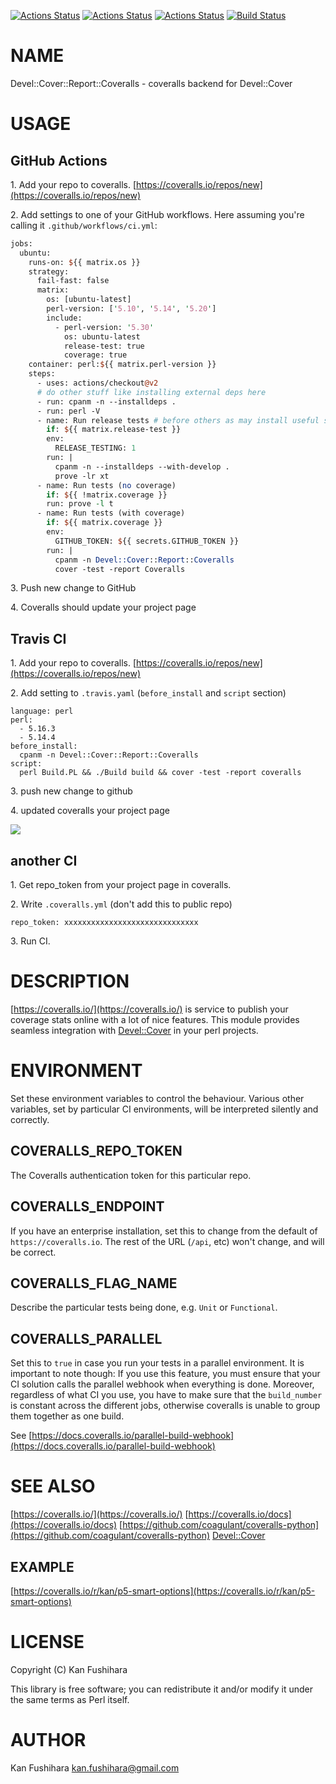 [![Actions Status](https://github.com/kan/coveralls-perl/workflows/master/badge.svg)](https://github.com/kan/coveralls-perl/actions) [![Actions Status](https://github.com/kan/coveralls-perl/workflows/windows/badge.svg)](https://github.com/kan/coveralls-perl/actions) [![Actions Status](https://github.com/kan/coveralls-perl/workflows/mac/badge.svg)](https://github.com/kan/coveralls-perl/actions) [![Build Status](https://travis-ci.org/kan/coveralls-perl.svg?branch=master)](https://travis-ci.org/kan/coveralls-perl)
# NAME

Devel::Cover::Report::Coveralls - coveralls backend for Devel::Cover

# USAGE

## GitHub Actions

1\. Add your repo to coveralls. [https://coveralls.io/repos/new](https://coveralls.io/repos/new)

2\. Add settings to one of your GitHub workflows. Here assuming you're
calling it `.github/workflows/ci.yml`:

```perl
jobs:
  ubuntu:
    runs-on: ${{ matrix.os }}
    strategy:
      fail-fast: false
      matrix:
        os: [ubuntu-latest]
        perl-version: ['5.10', '5.14', '5.20']
        include:
          - perl-version: '5.30'
            os: ubuntu-latest
            release-test: true
            coverage: true
    container: perl:${{ matrix.perl-version }}
    steps:
      - uses: actions/checkout@v2
      # do other stuff like installing external deps here
      - run: cpanm -n --installdeps .
      - run: perl -V
      - name: Run release tests # before others as may install useful stuff
        if: ${{ matrix.release-test }}
        env:
          RELEASE_TESTING: 1
        run: |
          cpanm -n --installdeps --with-develop .
          prove -lr xt
      - name: Run tests (no coverage)
        if: ${{ !matrix.coverage }}
        run: prove -l t
      - name: Run tests (with coverage)
        if: ${{ matrix.coverage }}
        env:
          GITHUB_TOKEN: ${{ secrets.GITHUB_TOKEN }}
        run: |
          cpanm -n Devel::Cover::Report::Coveralls
          cover -test -report Coveralls
```

3\. Push new change to GitHub

4\. Coveralls should update your project page

## Travis CI

1\. Add your repo to coveralls. [https://coveralls.io/repos/new](https://coveralls.io/repos/new)

2\. Add setting to `.travis.yaml` (`before_install` and `script` section)

```
language: perl
perl:
  - 5.16.3
  - 5.14.4
before_install:
  cpanm -n Devel::Cover::Report::Coveralls
script:
  perl Build.PL && ./Build build && cover -test -report coveralls
```

3\. push new change to github

4\. updated coveralls your project page

<div>
    <img src="http://kan.github.io/images/p5-ltsv.png" />
</div>

## another CI

1\. Get repo\_token from your project page in coveralls.

2\. Write `.coveralls.yml` (don't add this to public repo)

```
repo_token: xxxxxxxxxxxxxxxxxxxxxxxxxxxxxx
```

3\. Run CI.

# DESCRIPTION

[https://coveralls.io/](https://coveralls.io/) is service to publish your coverage stats online with a lot of nice features. This module provides seamless integration with [Devel::Cover](https://metacpan.org/pod/Devel%3A%3ACover) in your perl projects.

# ENVIRONMENT

Set these environment variables to control the behaviour. Various other
variables, set by particular CI environments, will be interpreted silently
and correctly.

## COVERALLS\_REPO\_TOKEN

The Coveralls authentication token for this particular repo.

## COVERALLS\_ENDPOINT

If you have an enterprise installation, set this to change from the
default of `https://coveralls.io`. The rest of the URL (`/api`, etc)
won't change, and will be correct.

## COVERALLS\_FLAG\_NAME

Describe the particular tests being done, e.g. `Unit` or `Functional`.

## COVERALLS\_PARALLEL

Set this to `true` in case you run your tests in a parallel environment. It is important to note though:
If you use this feature, you must ensure that your CI solution calls the parallel webhook when everything is done. Moreover,
regardless of what CI you use, you have to make sure that the `build_number` is constant across the different jobs, otherwise
coveralls is unable to group them together as one build.

See [https://docs.coveralls.io/parallel-build-webhook](https://docs.coveralls.io/parallel-build-webhook)

# SEE ALSO

[https://coveralls.io/](https://coveralls.io/)
[https://coveralls.io/docs](https://coveralls.io/docs)
[https://github.com/coagulant/coveralls-python](https://github.com/coagulant/coveralls-python)
[Devel::Cover](https://metacpan.org/pod/Devel%3A%3ACover)

## EXAMPLE

[https://coveralls.io/r/kan/p5-smart-options](https://coveralls.io/r/kan/p5-smart-options)

# LICENSE

Copyright (C) Kan Fushihara

This library is free software; you can redistribute it and/or modify
it under the same terms as Perl itself.

# AUTHOR

Kan Fushihara <kan.fushihara@gmail.com>
